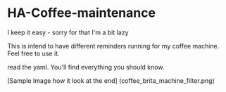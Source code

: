 # HA-Coffee-maintenance

I keep it easy - sorry for that I'm a bit lazy

This is intend to have different reminders running for my coffee machine. Feel free to use it.

read the yaml. You'll find everything you should know.



[Sample Image how it look at the end] (coffee_brita_machine_filter.png)
